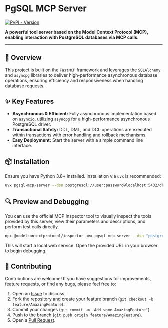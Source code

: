 # PgSQL MCP Server

[![PyPI - Version](https://img.shields.io/pypi/v/pgsql-mcp-server)](https://pypi.org/project/pgsql-mcp-server/)

**A powerful tool server based on the Model Context Protocol (MCP), enabling interaction with PostgreSQL databases via MCP calls.**

---

## 🚀 Overview


This project is built on the `FastMCP` framework and leverages the `SQLAlchemy` and `asyncpg` libraries to deliver high-performance asynchronous database operations, ensuring efficiency and responsiveness when handling database requests.

## ✨ Key Features

*   **Asynchronous & Efficient:** Fully asynchronous implementation based on `asyncio`, utilizing `asyncpg` for a high-performance asynchronous PostgreSQL driver.
*   **Transactional Safety:** DDL, DML, and DCL operations are executed within transactions with error handling and rollback mechanisms.
*   **Easy Deployment:** Start the server with a simple command line interface.

## 📦 Installation

Ensure you have Python 3.8+ installed. Installation via `uvx` is recommended:

```bash
uvx pgsql-mcp-server --dsn postgresql://user:password@localhost:5432/db
```

## 🔍 Preview and Debugging

You can use the official MCP Inspector tool to visually inspect the tools provided by this server, view their parameters and descriptions, and perform test calls directly.

```bash
npx @modelcontextprotocol/inspector uvx pgsql-mcp-server --dsn "postgresql://user:password@host:port/database"
```

This will start a local web service. Open the provided URL in your browser to begin debugging.

## 🤝 Contributing

Contributions are welcome! If you have suggestions for improvements, feature requests, or find any bugs, please feel free to:

1.  Open an [Issue](https://github.com/twn39/pgsql-mcp-server/issues) to discuss.
2.  Fork the repository and create your feature branch (`git checkout -b feature/AmazingFeature`).
3.  Commit your changes (`git commit -m 'Add some AmazingFeature'`).
4.  Push to the branch (`git push origin feature/AmazingFeature`).
5.  Open a [Pull Request](https://github.com/twn39/pgsql-mcp-server/pulls).
